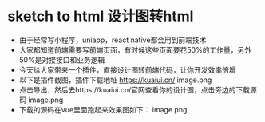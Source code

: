 # sketch to html 设计图转html
- 由于经常写小程序，uniapp，react native都会用到前端技术
- 大家都知道前端需要写前端页面，有时候这些页面要花50%的工作量，另外50%是对接接口和业务逻辑
- 今天给大家带来一个插件，直接设计图转前端代码，让你开发效率倍增
- 以下是插件截图，插件下载地址 https://kuaiui.cn/
 image.png
- 点击导出，然后去https://kuaiui.cn/官网查看你的设计图，点击旁边的下载源码
image.png
- 下载的源码在vue里面跑起来效果图如下：
image.png